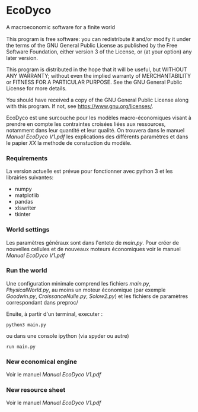 # EcoDyco
A macroeconomic software for a ﬁnite world

This program is free software: you can redistribute it and/or modify
it under the terms of the GNU General Public License as published by
the Free Software Foundation, either version 3 of the License, or
(at your option) any later version.

This program is distributed in the hope that it will be useful,
but WITHOUT ANY WARRANTY; without even the implied warranty of
MERCHANTABILITY or FITNESS FOR A PARTICULAR PURPOSE.  See the
GNU General Public License for more details.

You should have received a copy of the GNU General Public License
along with this program.  If not, see <https://www.gnu.org/licenses/>.
    
EcoDyco est une surcouche pour les modèles macro-économiques visant à prendre en compte les contraintes croisées liées aux ressources, notamment dans leur quantité et leur qualité. On trouvera dans le manuel *Manual EcoDyco V1.pdf* les explications des différents paramètres et dans le papier *XX* la methode de  constuction du modèle.


### Requirements
La version actuelle est prévue pour fonctionner avec python 3 et les librairies suivantes:
- numpy
- matplotlib
- pandas
- xlswriter
- tkinter

### World settings
Les paramètres généraux sont dans l'entete de *main.py*. Pour créer de nouvelles cellules et de nouveaux moteurs économiques voir le manuel *Manual EcoDyco V1.pdf*


### Run the world
Une configuration minimale comprend les fichiers *main.py*, *PhysicalWorld.py*, au moins un moteur économique (par exemple *Goodwin.py*, *CroissanceNulle.py*, *Solow2.py*) et les fichiers de paramètres correspondant dans preproc/

Enuite, à partir d'un terminal, executer :
```
python3 main.py
```
ou dans une console ipython (via spyder ou autre)
```
run main.py
```

### New economical engine
Voir le manuel *Manual EcoDyco V1.pdf*


### New resource sheet
Voir le manuel *Manual EcoDyco V1.pdf*


